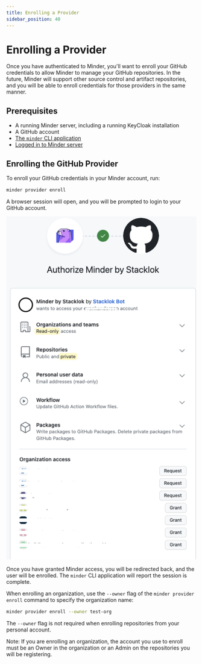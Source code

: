 ```yaml
---
title: Enrolling a Provider
sidebar_position: 40
---
```


# Enrolling a Provider

Once you have authenticated to Minder, you'll want to enroll your GitHub credentials to allow Minder to manage your GitHub repositories.  In the future, Minder will support other source control and artifact repositories, and you will be able to enroll credentials for those providers in the same manner.

## Prerequisites

* A running Minder server, including a running KeyCloak installation
* A GitHub account
* [The `minder` CLI application](./install_cli.md)
* [Logged in to Minder server](./login.md)

## Enrolling the GitHub Provider

To enroll your GitHub credentials in your Minder account, run:

```bash
minder provider enroll
```

A browser session will open, and you will be prompted to login to your GitHub account.

![Enrollment screenshot](./enroll-screenshot.png)

Once you have granted Minder access, you will be redirected back, and the user will be enrolled. The `minder` CLI application will report the session is complete.

When enrolling an organization, use the `--owner` flag of the `minder provider enroll` command to specify the organization name:
```bash
minder provider enroll --owner test-org
```
The `--owner` flag is not required when enrolling repositories from your personal account.

Note: If you are enrolling an organization, the account you use to enroll must be an Owner in the organization
or an Admin on the repositories you will be registering.
